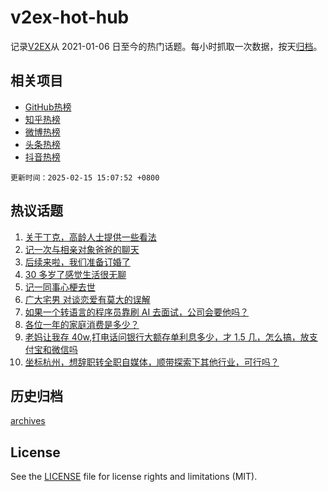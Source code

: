 # v2ex-hot-hub

 记录[V2EX](https://www.v2ex.com/)从 2021-01-06 日至今的热门话题。每小时抓取一次数据，按天[归档](archives)。
 
 ## 相关项目

- [GitHub热榜](https://github.com/lonnyzhang423/github-hot-hub)
- [知乎热榜](https://github.com/lonnyzhang423/zhihu-hot-hub)
- [微博热榜](https://github.com/lonnyzhang423/weibo-hot-hub)
- [头条热榜](https://github.com/lonnyzhang423/toutiao-hot-hub)
- [抖音热榜](https://github.com/lonnyzhang423/douyin-hot-hub)


 `更新时间：2025-02-15 15:07:52 +0800`

## 热议话题

1. [关于丁克，高龄人士提供一些看法](https://www.v2ex.com/t/1111485)
1. [记一次与相亲对象爸爸的聊天](https://www.v2ex.com/t/1111487)
1. [后续来啦，我们准备订婚了](https://www.v2ex.com/t/1111511)
1. [30 多岁了感觉生活很无聊](https://www.v2ex.com/t/1111496)
1. [记一同事心梗去世](https://www.v2ex.com/t/1111528)
1. [广大宅男 对谈恋爱有莫大的误解](https://www.v2ex.com/t/1111563)
1. [如果一个转语言的程序员靠刷 AI 去面试，公司会要他吗？](https://www.v2ex.com/t/1111490)
1. [各位一年的家庭消费是多少？](https://www.v2ex.com/t/1111503)
1. [老妈让我存 40w,打电话问银行大额存单利息多少，才 1.5 几，怎么搞，放支付宝和微信吗](https://www.v2ex.com/t/1111619)
1. [坐标杭州，想辞职转全职自媒体，顺带探索下其他行业，可行吗？](https://www.v2ex.com/t/1111636)

## 历史归档

[archives](archives)

## License

See the [LICENSE](LICENSE) file for license rights and limitations (MIT).
